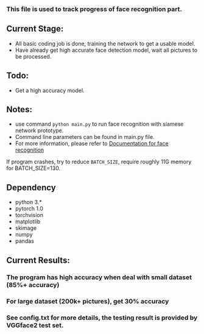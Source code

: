 ### This file is used to track progress of face recognition part.

## Current Stage:
+ All basic coding job is done, training the network to get a usable model.
+ Have already get high accurate face detection model, wait all pictures to be processed.

## Todo:
+ Get a high accuracy model.

## Notes:
+ use command `python main.py` to run face recognition with siamese network prototype.
+ Command line parameters can be found in main.py file.
+ For more information, please refer to [Documentation for face recognition](https://docs.google.com/document/d/1ewgdp05EgApf3z1Pm-swjOzYhsgC0gym_dkNjnN5hmo/edit?usp=drive_web&ouid=111796135684734564072)

If program crashes, try to reduce `BATCH_SIZE`, require roughly 11G memory for BATCH_SIZE=130.

## Dependency
+ python 3.*
+ pytorch 1.0
+ torchvision
+ matplotlib
+ skimage
+ numpy
+ pandas

## Current Results:
### The program has high accuracy when deal with small dataset (85%+ accuracy)
### For large dataset (200k+ pictures), get 30% accuracy
### See config.txt for more details, the testing result is provided by VGGface2 test set.

